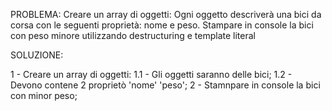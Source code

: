 PROBLEMA: Creare un array di oggetti:
Ogni oggetto descriverà una bici da corsa con le seguenti proprietà: nome e peso.
Stampare in console la bici con peso minore utilizzando destructuring e template literal

SOLUZIONE:

1 - Creare un array di oggetti:
    1.1 - Gli oggetti saranno delle bici;
    1.2 - Devono contene 2 proprietò 'nome' 'peso';
2 - Stamnpare in console la bici con minor peso;